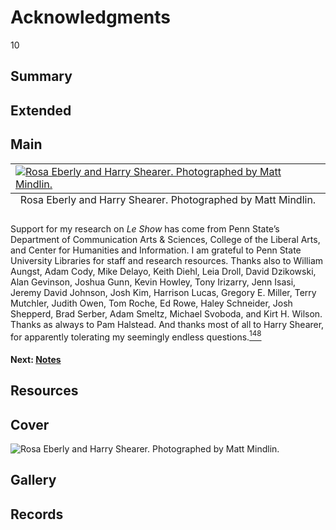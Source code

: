 # Acknowledgments

10

## Summary

## Extended

## Main

<table class="exhibit-image half-image">
<caption align="bottom" class="exhibit-caption">Rosa Eberly and Harry Shearer. Photographed by Matt Mindlin.</caption>
<tr><td><a href="https://s3.amazonaws.com/americanarchive.org/exhibits/rosa-harry-photo-cropped.jpg" target="_blank"><img src="https://s3.amazonaws.com/americanarchive.org/exhibits/rosa-harry-photo-cropped.jpg" class="big-image" alt="Rosa Eberly and Harry Shearer. Photographed by Matt Mindlin."/></a></td></tr>
</table>

Support for my research on *Le Show* has come from Penn State’s Department of Communication Arts & Sciences, College of the Liberal Arts, and Center for Humanities and Information. I am grateful to Penn State University Libraries for staff and research resources. Thanks also to William Aungst, Adam Cody, Mike Delayo, Keith Diehl, Leia Droll, David Dzikowski, Alan Gevinson, Joshua Gunn, Kevin Howley, Tony Irizarry, Jenn Isasi, Jeremy David Johnson, Josh Kim, Harrison Lucas, Gregory E. Miller, Terry Mutchler, Judith Owen, Tom Roche, Ed Rowe, Haley Schneider, Josh Shepperd, Brad Serber, Adam Smeltz, Michael Svoboda, and Kirt H. Wilson. Thanks as always to Pam Halstead. And thanks most of all to Harry Shearer, for apparently tolerating my seemingly endless questions.[<sup>148</sup>](/exhibits/le-show/notes#148) 

#### Next: [Notes](/exhibits/le-show/notes)

## Resources

## Cover
  <img title="Cover Image" alt="Rosa Eberly and Harry Shearer. Photographed by Matt Mindlin." src="https://s3.amazonaws.com/americanarchive.org/exhibits/rosa-harry-photo-cropped.jpg">

## Gallery

## Records
